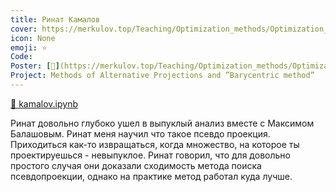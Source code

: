 ```yaml
---
title: Ринат Камалов
cover: https://merkulov.top/Teaching/Optimization_methods/Optimization_methods__/Лучшие_проекты_по_оптимизации_2019/Ринат_Камалов/kamalov.png
icon: None
emoji: ⭐
Code: 
Poster: [📎](https://merkulov.top/Teaching/Optimization_methods/Optimization_methods__/Лучшие_проекты_по_оптимизации_2019/Ринат_Камалов/kamalov.pdf)
Project: Methods of Alternative Projections and ”Barycentric method”
---
```


[📎 kamalov.ipynb](https://merkulov.top/Teaching/Optimization_methods/Optimization_methods__/Лучшие_проекты_по_оптимизации_2019/Ринат_Камалов/kamalov.ipynb)

Ринат довольно глубоко ушел в выпуклый анализ вместе с Максимом Балашовым. Ринат меня научил что такое псевдо проекция. Приходиться как-то извращаться, когда множество, на которое ты проектируешься - невыпуклое. Ринат говорил, что для довольно простого случая они доказали сходимость метода поиска псевдопроекции, однако на практике метод работал куда лучше.
